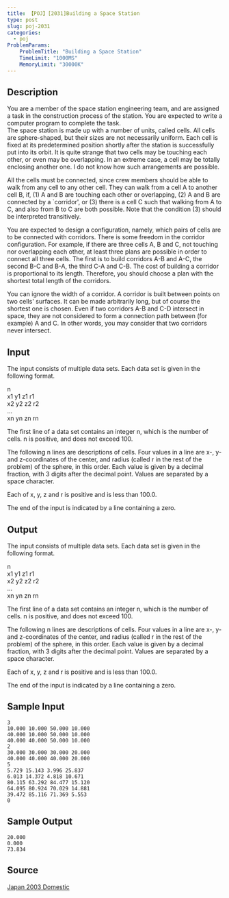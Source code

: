 ```yaml
---
title: 【POJ】[2031]Building a Space Station
type: post
slug: poj-2031
categories:
  - poj
ProblemParams:
    ProblemTitle: "Building a Space Station"
    TimeLimit: "1000MS"
    MemoryLimit: "30000K"
---
```


## Description

You are a member of the space station engineering team, and are assigned a task in the construction process of the station. You are expected to write a computer program to complete the task.  
The space station is made up with a number of units, called cells. All cells are sphere-shaped, but their sizes are not necessarily uniform. Each cell is fixed at its predetermined position shortly after the station is successfully put into its orbit. It is quite strange that two cells may be touching each other, or even may be overlapping. In an extreme case, a cell may be totally enclosing another one. I do not know how such arrangements are possible.  
  
All the cells must be connected, since crew members should be able to walk from any cell to any other cell. They can walk from a cell A to another cell B, if, (1) A and B are touching each other or overlapping, (2) A and B are connected by a \`corridor', or (3) there is a cell C such that walking from A to C, and also from B to C are both possible. Note that the condition (3) should be interpreted transitively.  
  
You are expected to design a configuration, namely, which pairs of cells are to be connected with corridors. There is some freedom in the corridor configuration. For example, if there are three cells A, B and C, not touching nor overlapping each other, at least three plans are possible in order to connect all three cells. The first is to build corridors A-B and A-C, the second B-C and B-A, the third C-A and C-B. The cost of building a corridor is proportional to its length. Therefore, you should choose a plan with the shortest total length of the corridors.  
  
You can ignore the width of a corridor. A corridor is built between points on two cells' surfaces. It can be made arbitrarily long, but of course the shortest one is chosen. Even if two corridors A-B and C-D intersect in space, they are not considered to form a connection path between (for example) A and C. In other words, you may consider that two corridors never intersect.

## Input

The input consists of multiple data sets. Each data set is given in the following format.  
  
n  
x1 y1 z1 r1  
x2 y2 z2 r2  
...  
xn yn zn rn  
  
The first line of a data set contains an integer n, which is the number of cells. n is positive, and does not exceed 100.  
  
The following n lines are descriptions of cells. Four values in a line are x-, y- and z-coordinates of the center, and radius (called r in the rest of the problem) of the sphere, in this order. Each value is given by a decimal fraction, with 3 digits after the decimal point. Values are separated by a space character.  
  
Each of x, y, z and r is positive and is less than 100.0.  
  
The end of the input is indicated by a line containing a zero.

## Output

The input consists of multiple data sets. Each data set is given in the following format.  
  
n  
x1 y1 z1 r1  
x2 y2 z2 r2  
...  
xn yn zn rn  
  
The first line of a data set contains an integer n, which is the number of cells. n is positive, and does not exceed 100.  
  
The following n lines are descriptions of cells. Four values in a line are x-, y- and z-coordinates of the center, and radius (called r in the rest of the problem) of the sphere, in this order. Each value is given by a decimal fraction, with 3 digits after the decimal point. Values are separated by a space character.  
  
Each of x, y, z and r is positive and is less than 100.0.  
  
The end of the input is indicated by a line containing a zero.

## Sample Input

```
3
10.000 10.000 50.000 10.000
40.000 10.000 50.000 10.000
40.000 40.000 50.000 10.000
2
30.000 30.000 30.000 20.000
40.000 40.000 40.000 20.000
5
5.729 15.143 3.996 25.837
6.013 14.372 4.818 10.671
80.115 63.292 84.477 15.120
64.095 80.924 70.029 14.881
39.472 85.116 71.369 5.553
0
```

## Sample Output

```
20.000
0.000
73.834

```

## Source

[Japan 2003 Domestic](http://poj.org/searchproblem?field=source&key=Japan+2003+Domestic)
